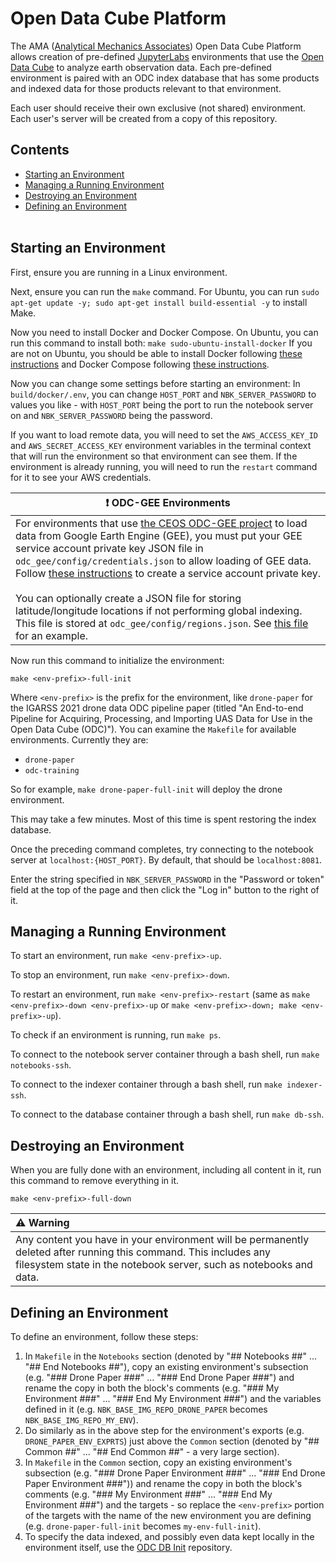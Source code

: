 # Open Data Cube Platform

The AMA ([Analytical Mechanics Associates](https://www.ama-inc.com/)) Open Data Cube Platform allows creation of pre-defined [JupyterLabs](https://jupyter.org/) environments that use the [Open Data Cube](https://www.opendatacube.org/) to analyze earth observation data. Each pre-defined environment is paired with an ODC index database that has some products and indexed data for those products relevant to that environment.

Each user should receive their own exclusive (not shared) environment. Each user's server will be created from a copy of this repository.

## Contents

* [Starting an Environment](#start-env)
* [Managing a Running Environment](#manage-env)
* [Destroying an Environment](#destroy-env)
* [Defining an Environment](#define-env)
<br><br>

## <a name="start-env"></a> Starting an Environment

First, ensure you are running in a Linux environment.

Next, ensure you can run the `make` command. For Ubuntu, you can run `sudo apt-get update -y; sudo apt-get install build-essential -y` to install Make.

Now you need to install Docker and Docker Compose. On Ubuntu, you can run this command to install both:
`make sudo-ubuntu-install-docker`
If you are not on Ubuntu, you should be able to install Docker following [these instructions](https://docs.docker.com/engine/install/) and Docker Compose following [these instructions](https://docs.docker.com/compose/install/).

Now you can change some settings before starting an environment:
In `build/docker/.env`, you can change `HOST_PORT` and `NBK_SERVER_PASSWORD` to values you like - with `HOST_PORT` being the port to run the notebook server on and `NBK_SERVER_PASSWORD` being the password.

If you want to load remote data, you will need to set the `AWS_ACCESS_KEY_ID` and `AWS_SECRET_ACCESS_KEY` environment variables in the terminal context that will run the environment so that environment can see them. If the environment is already running, you will need to run the `restart` command for it to see your AWS credentials.

| :exclamation:  ODC-GEE Environments |
|-----------------------------------------|
|For environments that use [the CEOS ODC-GEE project](https://github.com/ceos-seo/odc-gee) to load data from Google Earth Engine (GEE), you must put your GEE service account private key JSON file in `odc_gee/config/credentials.json` to allow loading of GEE data. Follow [these instructions](https://developers.google.com/earth-engine/guides/service_account) to create a service account private key.<br><br>You can optionally create a JSON file for storing latitude/longitude locations if not performing global indexing. This file is stored at `odc_gee/config/regions.json`. See [this file](https://github.com/ceos-seo/odc-gee/blob/master/opt/config/odc-gee/regions.json) for an example.|

Now run this command to initialize the environment:

`make <env-prefix>-full-init`

Where `<env-prefix>` is the prefix for the environment, like `drone-paper` for the IGARSS 2021 drone data ODC pipeline paper (titled "An End-to-end Pipeline for Acquiring, Processing, and Importing UAS Data for Use in the Open Data Cube (ODC)"). You can examine the `Makefile` for available environments. Currently they are:

* `drone-paper`
* `odc-training`

So for example, `make drone-paper-full-init` will deploy the 
drone environment.

This may take a few minutes. Most of this time is spent restoring the index database.

Once the preceding command completes, try connecting to the notebook server at `localhost:{HOST_PORT}`. By default, that should be `localhost:8081`.

Enter the string specified in `NBK_SERVER_PASSWORD` in the "Password or token" field at the top of the page and then click the "Log in" button to the right of it.

## <a name="manage-env"></a> Managing a Running Environment

To start an environment, run `make <env-prefix>-up`.

To stop an environment, run `make <env-prefix>-down`.

To restart an environment, run `make <env-prefix>-restart` (same as `make <env-prefix>-down <env-prefix>-up` or `make <env-prefix>-down; make <env-prefix>-up`).

To check if an environment is running, run `make ps`.

To connect to the notebook server container through a bash shell, run `make notebooks-ssh`.

To connect to the indexer container through a bash shell, run `make indexer-ssh`.

To connect to the database container through a bash shell, run `make db-ssh`.

## <a name="destroy-env"></a> Destroying an Environment

When you are fully done with an environment, including all content in it, run this command to remove everything in it.

`make <env-prefix>-full-down`

| :warning:  Warning   |
|:---------------------|
| Any content you have in your environment will be permanently deleted after running this command. This includes any filesystem state in the notebook server, such as notebooks and data. |

## <a name="define-env"></a> Defining an Environment
To define an environment, follow these steps:

1. In `Makefile` in the `Notebooks` section (denoted by "## Notebooks ##" ... "## End Notebooks ##"), copy an existing environment's subsection (e.g. "### Drone Paper ###" ... "### End Drone Paper ###") and rename the copy in both the block's comments (e.g. "### My Environment ###" ... "### End My Environment ###") and the variables defined in it (e.g. `NBK_BASE_IMG_REPO_DRONE_PAPER` becomes `NBK_BASE_IMG_REPO_MY_ENV`). 
2. Do similarly as in the above step for the environment's exports (e.g. `DRONE_PAPER_ENV_EXPRTS`) just above the `Common` section (denoted by "## Common ##" ... "## End Common ##" - a very large section).
3. In `Makefile` in the `Common` section, copy an existing environment's subsection (e.g. "### Drone Paper Environment ###" ... "### End Drone Paper Environment ###")) and rename the copy in both the block's comments (e.g. "### My Environment ###" ... "### End My Environment ###") and the targets - so replace the `<env-prefix>` portion of the targets with the name of the new environment you are defining (e.g. `drone-paper-full-init` becomes `my-env-full-init`).
4. To specify the data indexed, and possibly even data kept locally in the environment itself, use the [ODC DB Init](https://github.com/jcrattz/odc_db_init) repository.
